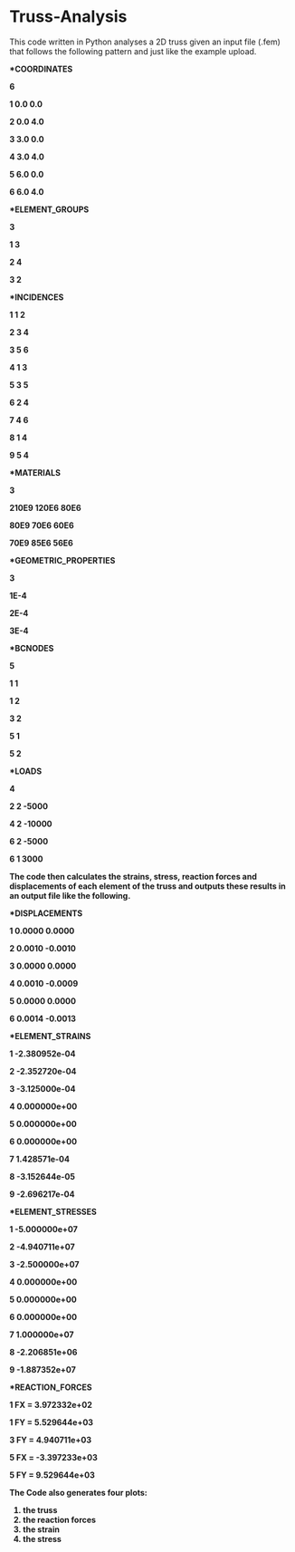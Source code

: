# Truss-Analysis
This code written in Python analyses a 2D truss given an input file (.fem) that follows the following pattern and just like the example upload.

<b>*COORDINATES<b>  

6  

1	0.0 0.0

2 0.0 4.0

3 3.0 0.0

4 3.0 4.0

5 6.0 0.0

6 6.0 4.0

<b>*ELEMENT_GROUPS<b>

3

1 3

2 4

3 2

*INCIDENCES

1 1 2

2 3 4

3 5 6

4 1 3

5 3 5

6 2 4

7 4 6

8 1 4

9 5 4

<b>*MATERIALS<b>

3

210E9 120E6 80E6

80E9  70E6  60E6

70E9  85E6  56E6   

<b>*GEOMETRIC_PROPERTIES<b>

3

1E-4

2E-4

3E-4 

<b>*BCNODES<b>

5

1 1 

1 2

3 2

5 1 

5 2

<b>*LOADS<b>

4

2 2 -5000

4 2 -10000

6 2 -5000

6 1 3000

The code then calculates the strains, stress, reaction forces and displacements of each element of the truss and outputs these results in an output file like the following.

<b>*DISPLACEMENTS<b>

1 0.0000 0.0000

2 0.0010 -0.0010

3 0.0000 0.0000

4 0.0010 -0.0009

5 0.0000 0.0000

6 0.0014 -0.0013

<b>*ELEMENT_STRAINS<b>

1 -2.380952e-04

2 -2.352720e-04

3 -3.125000e-04

4 0.000000e+00

5 0.000000e+00

6 0.000000e+00

7 1.428571e-04

8 -3.152644e-05

9 -2.696217e-04

<b>*ELEMENT_STRESSES<b>

1 -5.000000e+07

2 -4.940711e+07

3 -2.500000e+07

4 0.000000e+00

5 0.000000e+00

6 0.000000e+00

7 1.000000e+07

8 -2.206851e+06

9 -1.887352e+07

<b>*REACTION_FORCES<b>

1 FX = 3.972332e+02

1 FY = 5.529644e+03

3 FY = 4.940711e+03

5 FX = -3.397233e+03

5 FY = 9.529644e+03

The Code also generates four plots:
1) the truss
2) the reaction forces
3) the strain
4) the stress

